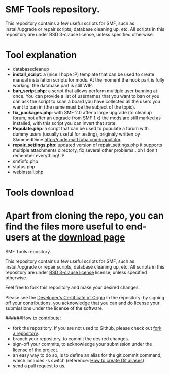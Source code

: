 # SMF Tools repository.

This repository contains a few useful scripts for SMF, such as install/upgrade or repair scripts, database cleaning up, etc.
All scripts in this repository are under BSD 3-clause license, unless specified otherwise.

# Tool explanation

* databasecleanup
* **install_script**: a (nice I hope :P) template that can be used to create manual installation scripts for mods. At the moment the hook part is fully working, the database part is still WIP.
* **ban_script.php**: a script that allows perform multiple user banning at once. You can provide a list of usernames that you want to ban or you can ask the script to scan a board you have collected all the users you want to ban in (the name must be the subject of the topic).
* **fix_packages.php**: with SMF 2.0 after a large upgrade (to cleanup forum, not after an upgrade from SMF 1.x) the mods are still marked as installed, with this script you can invert that state.
* **Populate.php**: a script that can be used to populate a forum with dummy users (usually useful for testing), originaly written by SlammedDime http://code.mattzuba.com/populator
* **repair_settings.php**: updated version of repair_settings.php it supports multiple attachments directory, fix several other problems...oh I don't remember everything! :P
* smfinfo.php
* status.php
* webinstall.php

# Tools download

Apart from cloning the repo, you can find the files more useful to end-users at the [download page](https://github.com/emanuele45/tools/downloads)
=======
SMF Tools repository.

This repository contains a few useful scripts for SMF, such as install/upgrade or repair scripts, database cleaning up, etc.
All scripts in this repository are under [BSD 3-clause license](http://www.opensource.org/licenses/BSD-3-Clause) license, unless specified otherwise.

Feel free to fork this repository and make your desired changes.

Please see the [Developer's Certificate of Origin](https://github.com/norv/tools/blob/master/DCO.txt) in the repository:
by signing off your contributions, you acknowledge that you can and do license your submissions under the license of the software.

######How to contribute:
* fork the repository. If you are not used to Github, please check out [fork a repository](http://help.github.com/fork-a-repo).
* branch your repository, to commit the desired changes.
* sign-off your commits, to acknowledge your submission under the license of the project.
 * an easy way to do so, is to define an alias for the git commit command, which includes -s switch (reference: [How to create Git aliases](http://githacks.com/post/1168909216/how-to-create-git-aliases))
* send a pull request to us.
